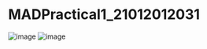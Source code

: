 # MADPractical1_21012012031
![image](https://user-images.githubusercontent.com/110801380/185731995-eace320e-a0dc-4fda-94fd-8db9c92bb794.png)
![image](https://user-images.githubusercontent.com/110801380/185732378-84ea46d5-e4bb-4a7f-95f8-2a55db2f51ac.png)

